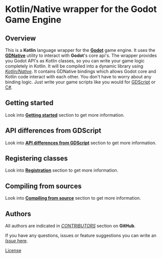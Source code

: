 # Kotlin/Native wrapper for the Godot Game Engine

## Overview

This is a **Kotlin** language wrapper for the [**Godot**](https://godotengine.org/) game engine. It uses the [**GDNative**](https://godotengine.org/article/dlscript-here) utility to interact with **Godot**'s core api's. The wrapper provides you Godot API's as Kotlin classes, so you can write your game logic completely in Kotlin. It will be compiled into a dynamic library using [*Kotlin/Native*](https://kotlinlang.org/docs/reference/native-overview.html). It contains GDNative bindings which allows Godot core and Kotlin code interact with each other.
You don't have to worry about any binding logic. Just write your game scripts like you would for [GDScript](https://docs.godotengine.org/en/3.1/getting_started/scripting/gdscript/gdscript_basics.html) or [C#](https://docs.godotengine.org/en/3.1/getting_started/scripting/c_sharp/).

## Getting started

Look into [**Getting started**](./GETTING_STARTED.md) section to get more information.

## API differences from GDScript

Look into [**API differences from GDScript**](./API_DIFFERENCES.md) section to get more information.

## Registering classes

Look into [**Registration**](./REGISTRATION.md) section to get more information.

## Compiling from sources

Look into [**Compiling from source**](COMPILING_FROM_SOURCE.md) section to get more information.

## Authors

All authors are indicated in [*CONTRIBUTORS*](https://github.com/utopia-rise/kotlin-godot-wrapper/graphs/contributors) section on **GitHub**.

If you have any questions, issues or feature suggestions you can write an [*Issue* here](https://github.com/utopia-rise/kotlin-godot-wrapper/issues/new/choose).

[License](./LICENSE)